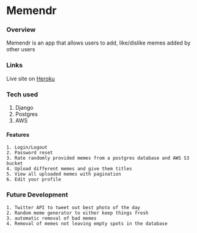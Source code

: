 # Memendr

### Overview
Memendr is an app that allows users to add, like/dislike memes added by other users

### Links
Live site on [Heroku](https://memendr.herokuapp.com/)

### Tech used
  1. Django
  1. Postgres
  1. AWS

#### Features
    1. Login/Logout
    2. Password reset
    3. Rate randomly provided memes from a postgres database and AWS S3 bucket
    4. Upload different memes and give them titles
    5. View all uploaded memes with pagination
    6. Edit your profile

### Future Development
    1. Twitter API to tweet out best photo of the day
    2. Random meme generator to either keep things fresh
    3. automatic removal of bad memes
    4. Removal of memes not leaving empty spots in the database